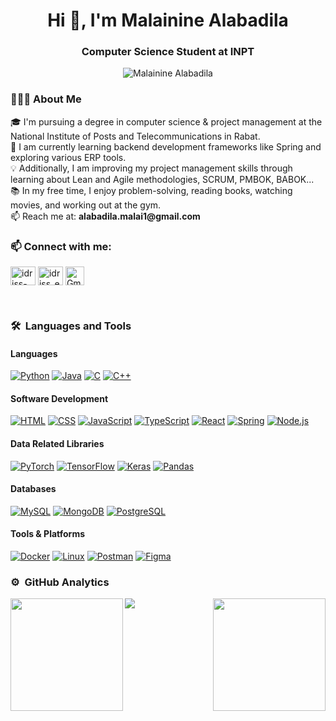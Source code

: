 
<h1 align="center">Hi 👋, I'm Malainine Alabadila</h1>
<h3 align="center">Computer Science Student at INPT</h3>

<p align="center"> <img src="https://komarev.com/ghpvc/?username=Alabadilaa&label=Profile%20views&color=0e75b6&style=flat" alt="Malainine Alabadila" /> </p>


<h3 align="left">👨🏻‍💻  About Me</h3>
🎓  I'm pursuing a degree in computer science & project management at the National Institute of Posts and Telecommunications in Rabat.<br>
🌱  I am currently learning backend development frameworks like Spring and exploring various ERP tools.<br>
💡  Additionally, I am improving my project management skills through learning about Lean and Agile methodologies, SCRUM, PMBOK, BABOK...<br>
📚  In my free time, I enjoy problem-solving, reading books, watching movies, and working out at the gym.<br>
📫  Reach me at: <b>alabadila.malai1@gmail.com</b>

<h3 align="left">📫 Connect with me:</h3>
<p align="left">
<a href="https://www.linkedin.com/in/alabadila-malainine" target="blank"><img align="center" src="https://raw.githubusercontent.com/rahuldkjain/github-profile-readme-generator/master/src/images/icons/Social/linked-in-alt.svg" alt="idriss-el-waanabi" height="30" width="40" /></a>
<a href="https://www.leetcode.com/u/Alabadila" target="blank"><img align="center" src="https://raw.githubusercontent.com/rahuldkjain/github-profile-readme-generator/master/src/images/icons/Social/leet-code.svg" alt="idriss_el_waanabi" height="30" width="40" /></a>
<a href="mailto:alabadila.malai1@gmail.com" target="_blank"><img align="center" src="https://img.icons8.com/material-outlined/24/000000/email.png" alt="Gmail" height="30" width="30" /></a>
</p>

<br>

### 🛠 &nbsp;Languages and Tools

#### Languages
[![Python](https://img.shields.io/badge/-Python-05122A?style=flat&logo=python)](https://www.python.org/)
[![Java](https://img.shields.io/badge/-Java-05122A?style=flat&logo=Java&logoColor=FFA518)](https://www.java.com/)
[![C](https://img.shields.io/badge/-C-05122A?style=flat&logo=C&logoColor=A8B9CC)](https://en.wikipedia.org/wiki/C_(programming_language))
[![C++](https://img.shields.io/badge/-C++-05122A?style=flat&logo=C%2B%2B&logoColor=00599C)](https://en.wikipedia.org/wiki/C%2B%2B)

#### Software Development
[![HTML](https://img.shields.io/badge/-HTML-05122A?style=flat&logo=HTML5)](https://developer.mozilla.org/en-US/docs/Web/HTML)
[![CSS](https://img.shields.io/badge/-CSS-05122A?style=flat&logo=CSS3&logoColor=1572B6)](https://developer.mozilla.org/en-US/docs/Web/CSS)
[![JavaScript](https://img.shields.io/badge/-JavaScript-05122A?style=flat&logo=javascript)](https://developer.mozilla.org/en-US/docs/Web/JavaScript)
[![TypeScript](https://img.shields.io/badge/-TypeScript-05122A?style=flat&logo=typescript)](https://www.typescriptlang.org/)
[![React](https://img.shields.io/badge/-React-05122A?style=flat&logo=react)](https://reactjs.org/)
[![Spring](https://img.shields.io/badge/-Spring-05122A?style=flat&logo=spring&logoColor=6DB33F)](https://spring.io/)
[![Node.js](https://img.shields.io/badge/-Node.js-05122A?style=flat&logo=node.js)](https://nodejs.org/)

#### Data Related Libraries
[![PyTorch](https://img.shields.io/badge/-PyTorch-05122A?style=flat&logo=pytorch)](https://pytorch.org/)
[![TensorFlow](https://img.shields.io/badge/-TensorFlow-05122A?style=flat&logo=tensorflow&logoColor=FF6F00)](https://www.tensorflow.org/)
[![Keras](https://img.shields.io/badge/-Keras-05122A?style=flat&logo=keras&logoColor=D00000)](https://keras.io/)
[![Pandas](https://img.shields.io/badge/-Pandas-05122A?style=flat&logo=pandas)](https://pandas.pydata.org/)

#### Databases
[![MySQL](https://img.shields.io/badge/-MySQL-05122A?style=flat&logo=mysql)](https://www.mysql.com/)
[![MongoDB](https://img.shields.io/badge/-MongoDB-05122A?style=flat&logo=mongodb)](https://www.mongodb.com/)
[![PostgreSQL](https://img.shields.io/badge/-PostgreSQL-05122A?style=flat&logo=postgresql)](https://www.postgresql.org/)

#### Tools & Platforms
[![Docker](https://img.shields.io/badge/-Docker-05122A?style=flat&logo=docker)](https://www.docker.com/)
[![Linux](https://img.shields.io/badge/-Linux-05122A?style=flat&logo=linux)](https://www.linux.org/)
[![Postman](https://img.shields.io/badge/-Postman-05122A?style=flat&logo=postman)](https://www.postman.com/)
[![Figma](https://img.shields.io/badge/-Figma-05122A?style=flat&logo=figma)](https://www.figma.com/)


### ⚙️ &nbsp;GitHub Analytics

<p align="left">
<a href="https://github.com/MalainineAlabadila">
  <img height="180em" align="left" src="https://github-readme-stats-eight-theta.vercel.app/api?username=Alabadilaa&show_icons=true&theme=algolia&include_all_commits=true&count_private=true"/>
  <img height="180em" align="right" src="https://github-readme-stats-eight-theta.vercel.app/api/top-langs/?username=Alabadilaa&layout=compact&langs_count=8&theme=algolia"/>
</a>
</p>

![](https://hit.yhype.me/github/profile?user_id=76872415)
